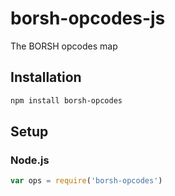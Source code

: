 # borsh-opcodes-js
The BORSH opcodes map

## Installation
``` bash
npm install borsh-opcodes
```

## Setup
### Node.js
``` javascript
var ops = require('borsh-opcodes')
```
